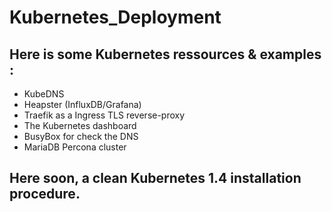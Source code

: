 # Kubernetes_Deployment

## Here is some Kubernetes ressources & examples :

- KubeDNS
- Heapster (InfluxDB/Grafana)
- Traefik as a Ingress TLS reverse-proxy
- The Kubernetes dashboard
- BusyBox for check the DNS
- MariaDB Percona cluster

## Here soon, a clean Kubernetes 1.4 installation procedure. 

